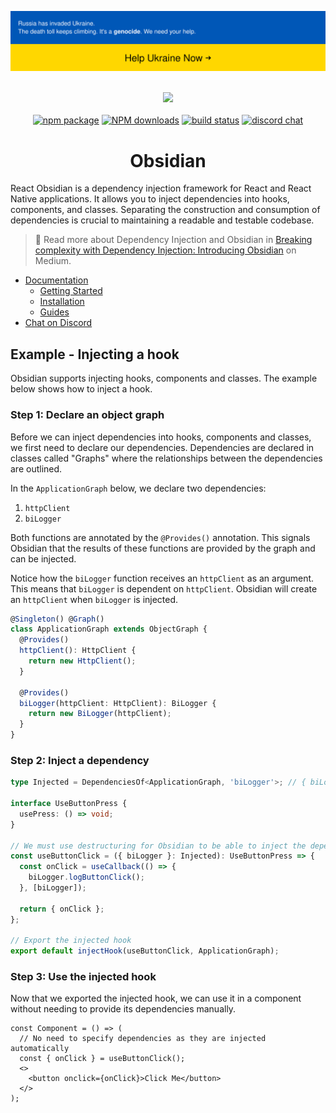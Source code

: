 [![SWUbanner](https://raw.githubusercontent.com/vshymanskyy/StandWithUkraine/main/banner2-direct.svg)](https://vshymanskyy.github.io/StandWithUkraine)

<p align="center">
  </br><img width="300px" src=".github/logo.svg"></br></br>
    <a href="https://npmjs.com/package/react-obsidian"><img src="https://img.shields.io/npm/v/react-obsidian.svg" alt="npm package"></a>
    <a href="https://www.npmjs.com/package/react-obsidian"><img src="https://img.shields.io/npm/dm/react-obsidian.svg" alt="NPM downloads"></a>
    <a href="https://github.com/wix-incubator/react-obsidian/actions/workflows/ci.yml"><img src="https://github.com/wix-incubator/react-obsidian/actions/workflows/ci.yml/badge.svg?branch=master" alt="build status"></a>
    <a href="https://discord.gg/MDH2axwaPy"><img src="https://img.shields.io/badge/chat-discord-blue?style=flat&logo=discord" alt="discord chat"></a>
    <h1 align="center">Obsidian</h1>
</p>

React Obsidian is a dependency injection framework for React and React Native applications. It allows you to inject dependencies into hooks, components, and classes. Separating the construction and consumption of dependencies is crucial to maintaining a readable and testable codebase.

> 📖 Read more about Dependency Injection and Obsidian in [Breaking complexity with Dependency Injection: Introducing Obsidian](https://guyca.medium.com/breaking-complexity-with-dependency-injection-introducing-obsidian-cd452802f076) on Medium.

* [Documentation](https://wix-incubator.github.io/obsidian/docs/documentation)
  * [Getting Started](https://wix-incubator.github.io/obsidian/docs/documentation/#the-2-steps-tutorial-for-injecting-dependencies-with-obsidian)
  * [Installation](https://wix-incubator.github.io/obsidian/docs/documentation/installation)
  * [Guides](https://wix-incubator.github.io/obsidian/docs/guides/mockDependencies)
* [Chat on Discord](https://discord.gg/MDH2axwaPy)

## Example - Injecting a hook
Obsidian supports injecting hooks, components and classes. The example below shows how to inject a hook.

### Step 1: Declare an object graph
Before we can inject dependencies into hooks, components and classes, we first need to declare our dependencies. Dependencies are declared in classes called "Graphs" where the relationships between the dependencies are outlined.

In the `ApplicationGraph` below, we declare two dependencies:
1. `httpClient`
2. `biLogger`

Both functions are annotated by the `@Provides()` annotation. This signals Obsidian that the results of these functions are provided by the graph and can be injected.

Notice how the `biLogger` function receives an `httpClient` as an argument. This means that `biLogger` is dependent on `httpClient`. Obsidian will create an `httpClient` when `biLogger` is injected. 

``` typescript
@Singleton() @Graph()
class ApplicationGraph extends ObjectGraph {
  @Provides()
  httpClient(): HttpClient {
    return new HttpClient();
  }

  @Provides()
  biLogger(httpClient: HttpClient): BiLogger {
    return new BiLogger(httpClient);
  }
}
```

### Step 2: Inject a dependency

```typescript
type Injected = DependenciesOf<ApplicationGraph, 'biLogger'>; // { biLogger: BiLogger }

interface UseButtonPress {
  usePress: () => void;
}

// We must use destructuring for Obsidian to be able to inject the dependencies
const useButtonClick = ({ biLogger }: Injected): UseButtonPress => {
  const onClick = useCallback(() => {
    biLogger.logButtonClick();
  }, [biLogger]);
  
  return { onClick };
};

// Export the injected hook
export default injectHook(useButtonClick, ApplicationGraph);
```

### Step 3: Use the injected hook
Now that we exported the injected hook, we can use it in a component without needing to provide its dependencies manually.

```tsx
const Component = () => (
  // No need to specify dependencies as they are injected automatically
  const { onClick } = useButtonClick();
  <>
    <button onclick={onClick}>Click Me</button>
  </>
);
```
